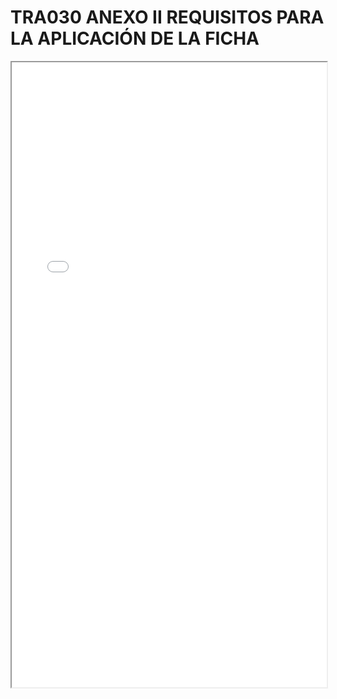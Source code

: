 # TRA030 ANEXO II REQUISITOS PARA LA APLICACIÓN DE LA FICHA

<iframe src="../TRA030 ANEXO II REQUISITOS PARA LA APLICACIÓN DE LA FICHA.pdf" width="100%" height="1000px"></iframe>
